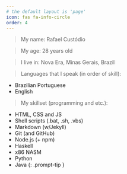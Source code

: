 ```yaml
---
# the default layout is 'page'
icon: fas fa-info-circle
order: 4
---
```


> My name: Rafael Custódio
  
  
> My age: 28 years old
  
  
> I live in: Nova Era, Minas Gerais, Brazil
  
 
> Languages that I speak (in order of skill):
  - Brazilian Portuguese
  - English

> My skillset (programming and etc.):
  - HTML, CSS and JS
  - Shell scripts (.bat, .sh, .vbs)
  - Markdown (w/Jekyll)
  - Git (and GitHub)
  - Node.js (+ npm)
  - Haskell
  - x86 NASM
  - Python
  - Java
{: .prompt-tip }
